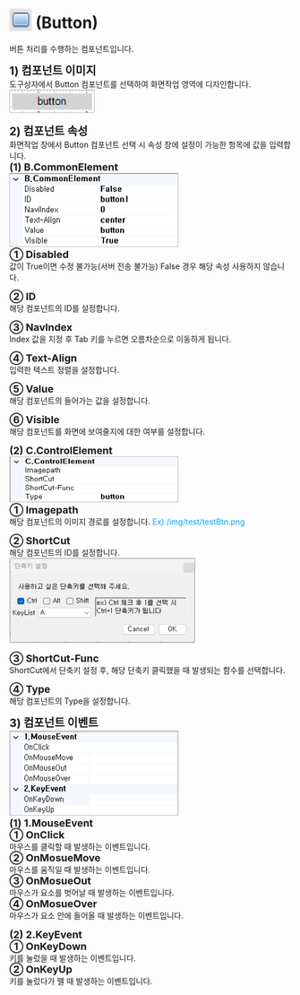 # <img src="../../.vuepress/public/documentation/view-designer/Structure/Tool_Box/Button.png" style="position: relative;top: 5px;" width="40" height="40"> (Button)
버튼 처리를 수행하는 컴포넌트입니다.

<b style="font-size: 20px"> 1) 컴포넌트 이미지 </b> <br/>
도구상자에서 Button 컴포넌트를 선택하여 화면작업 영역에 디자인합니다. <br/>
<img src="../../.vuepress/public/documentation/view-designer/Button/Button_Image.png" style="border: 1px solid #bbb;" width="150" height="40"> <br/>

<b style="font-size: 20px"> 2) 컴포넌트 속성 </b> <br/>
화면작업 창에서 Button 컴포넌트 선택 시 속성 창에 설정이 가능한 항목에 값을 입력합니다. <br/>
<b style="font-size: 18px"> (1) B.CommonElement </b> <br/>
<img src="../../.vuepress/public/documentation/view-designer/Button/Button_CommonElement.png"  style="border: 1px solid #bbb;" width="300" height="130"/> <br/>
<b style="font-size: 18px"> ① Disabled </b> <br/>
값이 True이면 수정 불가능(서버 전송 불가능) False 경우 해당 속성 사용하지 않습니다. 

<b style="font-size: 18px"> ② ID </b> <br/>
해당 컴포넌트의 ID를 설정합니다.  

<b style="font-size: 18px"> ③ NavIndex </b> <br/>
Index 값을 지정 후 Tab 키를 누르면 오름차순으로 이동하게 됩니다. 

<b style="font-size: 18px"> ④ Text-Align </b> <br/>
입력한 텍스트 정렬을 설정합니다.

<b style="font-size: 18px"> ⑤ Value </b> <br/>
해당 컴포넌트의 들어가는 값을 설정합니다. 

<b style="font-size: 18px"> ⑥ Visible </b> <br/>
해당 컴포넌트를 화면에 보여줄지에 대한 여부를 설정합니다. 

<b style="font-size: 18px"> (2) C.ControlElement </b> <br/>
<img src="../../.vuepress/public/documentation/view-designer/Button/Button_ControlElement.png"  style="border: 1px solid #bbb;" width="300" height="80"/> <br/> 
<b style="font-size: 18px"> ① Imagepath </b> <br/>
해당 컴포넌트의 이미지 경로를 설정합니다. <span style="color: #00a4ff;">Ex) /img/test/testBtn.png </span> 

<b style="font-size: 18px"> ② ShortCut </b> <br/>
해당 컴포넌트의 ID를 설정합니다. <br/>
<img src="../../.vuepress/public/documentation/view-designer/Button/Button_ShortCut.png"  style="border: 1px solid #bbb;" width="330" height="150"/>

<b style="font-size: 18px"> ③ ShortCut-Func </b> <br/>
ShortCut에서 단축키 설정 후, 해당 단축키 클릭했을 때 발생되는 함수를 선택합니다. 

<b style="font-size: 18px"> ④ Type </b> <br/>
해당 컴포넌트의 Type을 설정합니다.

<b style="font-size: 20px"> 3) 컴포넌트 이벤트 </b> <br/>
<img src="../../.vuepress/public/documentation/view-designer/Button/Button_Event.png"  style="border: 1px solid #bbb;" width="300" height="150"/> <br/> 
<b style="font-size: 18px"> (1) 1.MouseEvent </b> <br/>
<b style="font-size: 18px"> ① OnClick </b> <br/>
마우스를 클릭할 때 발생하는 이벤트입니다. <br/>
<b style="font-size: 18px"> ② OnMosueMove </b> <br/>
마우스를 움직일 때 발생하는 이벤트입니다. <br/>
<b style="font-size: 18px"> ③ OnMosueOut </b> <br/>
마우스가 요소를 벗어날 때 발생하는 이벤트입니다. <br/>
<b style="font-size: 18px"> ④ OnMosueOver </b> <br/>
마우스가 요소 안에 들어올 때 발생하는 이벤트입니다. <br/>

<b style="font-size: 18px"> (2) 2.KeyEvent </b> <br/>
<b style="font-size: 18px"> ① OnKeyDown </b> <br/>
키를 눌렀을 때 발생하는 이벤트입니다. <br/>
<b style="font-size: 18px"> ② OnKeyUp </b> <br/>
키를 눌렀다가 뗄 때 발생하는 이벤트입니다. <br/>